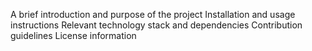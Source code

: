 A brief introduction and purpose of the project
Installation and usage instructions
Relevant technology stack and dependencies
Contribution guidelines
License information
